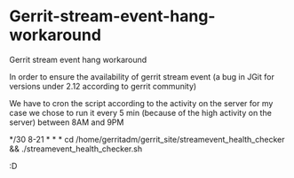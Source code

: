 # Gerrit-stream-event-hang-workaround
Gerrit stream event hang workaround

In order to ensure the availability of gerrit stream event (a bug in JGit for versions under 2.12 according to gerrit community)

We have to cron the script according to the activity on the server
for my case we chose to run it every 5 min (because of the high activity on the server) between 8AM and 9PM

*/30 8-21 * * * cd /home/gerritadm/gerrit_site/streamevent_health_checker && ./streamevent_health_checker.sh

:D
